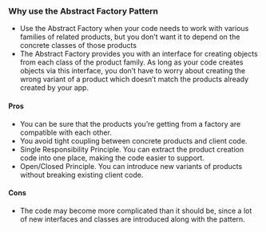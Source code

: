 ### Why use the Abstract Factory Pattern

- Use the Abstract Factory when your code needs to work with various families of related products, but you don’t want it to depend on the concrete classes of those products 
- The Abstract Factory provides you with an interface for creating objects from each class of the product family. As long as your code creates objects via this interface, you don’t have to worry about creating the wrong variant of a product which doesn’t match the products already created by your app.

#### Pros

- You can be sure that the products you’re getting from a factory are compatible with each other. 
- You avoid tight coupling between concrete products and client code.
- Single Responsibility Principle. You can extract the product creation code into one place, making the code easier to support. 
- Open/Closed Principle. You can introduce new variants of products without breaking existing client code.

#### Cons

- The code may become more complicated than it should be, since a lot of new interfaces and classes are introduced along with the pattern.